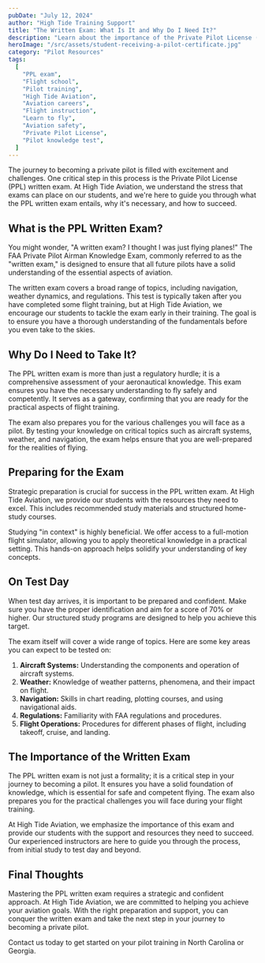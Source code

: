```yaml
---
pubDate: "July 12, 2024"
author: "High Tide Training Support"
title: "The Written Exam: What Is It and Why Do I Need It?"
description: "Learn about the importance of the Private Pilot License (PPL) written exam, its significance in your pilot training, and how High Tide Aviation prepares you for success."
heroImage: "/src/assets/student-receiving-a-pilot-certificate.jpg"
category: "Pilot Resources"
tags:
  [
    "PPL exam",
    "Flight school",
    "Pilot training",
    "High Tide Aviation",
    "Aviation careers",
    "Flight instruction",
    "Learn to fly",
    "Aviation safety",
    "Private Pilot License",
    "Pilot knowledge test",
  ]
---
```


The journey to becoming a private pilot is filled with excitement and challenges. One critical step in this process is the Private Pilot License (PPL) written exam. At High Tide Aviation, we understand the stress that exams can place on our students, and we're here to guide you through what the PPL written exam entails, why it's necessary, and how to succeed.

## What is the PPL Written Exam?

You might wonder, "A written exam? I thought I was just flying planes!" The FAA Private Pilot Airman Knowledge Exam, commonly referred to as the "written exam," is designed to ensure that all future pilots have a solid understanding of the essential aspects of aviation.

The written exam covers a broad range of topics, including navigation, weather dynamics, and regulations. This test is typically taken after you have completed some flight training, but at High Tide Aviation, we encourage our students to tackle the exam early in their training. The goal is to ensure you have a thorough understanding of the fundamentals before you even take to the skies.

## Why Do I Need to Take It?

The PPL written exam is more than just a regulatory hurdle; it is a comprehensive assessment of your aeronautical knowledge. This exam ensures you have the necessary understanding to fly safely and competently. It serves as a gateway, confirming that you are ready for the practical aspects of flight training.

The exam also prepares you for the various challenges you will face as a pilot. By testing your knowledge on critical topics such as aircraft systems, weather, and navigation, the exam helps ensure that you are well-prepared for the realities of flying.

## Preparing for the Exam

Strategic preparation is crucial for success in the PPL written exam. At High Tide Aviation, we provide our students with the resources they need to excel. This includes recommended study materials and structured home-study courses. 

Studying "in context" is highly beneficial. We offer access to a full-motion flight simulator, allowing you to apply theoretical knowledge in a practical setting. This hands-on approach helps solidify your understanding of key concepts.

## On Test Day

When test day arrives, it is important to be prepared and confident. Make sure you have the proper identification and aim for a score of 70% or higher. Our structured study programs are designed to help you achieve this target.

The exam itself will cover a wide range of topics. Here are some key areas you can expect to be tested on:

1. **Aircraft Systems:** Understanding the components and operation of aircraft systems.
2. **Weather:** Knowledge of weather patterns, phenomena, and their impact on flight.
3. **Navigation:** Skills in chart reading, plotting courses, and using navigational aids.
4. **Regulations:** Familiarity with FAA regulations and procedures.
5. **Flight Operations:** Procedures for different phases of flight, including takeoff, cruise, and landing.

## The Importance of the Written Exam

The PPL written exam is not just a formality; it is a critical step in your journey to becoming a pilot. It ensures you have a solid foundation of knowledge, which is essential for safe and competent flying. The exam also prepares you for the practical challenges you will face during your flight training.

At High Tide Aviation, we emphasize the importance of this exam and provide our students with the support and resources they need to succeed. Our experienced instructors are here to guide you through the process, from initial study to test day and beyond.

## Final Thoughts

Mastering the PPL written exam requires a strategic and confident approach. At High Tide Aviation, we are committed to helping you achieve your aviation goals. With the right preparation and support, you can conquer the written exam and take the next step in your journey to becoming a private pilot.

Contact us today to get started on your pilot training in North Carolina or Georgia. 

